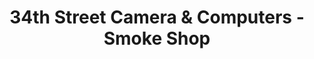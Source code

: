 ---
title: "34th Street Camera & Computers - Smoke Shop"
url: /new-york/34th-street-camera-and-computers-smoke-shop/
shop: e-cigarette
---